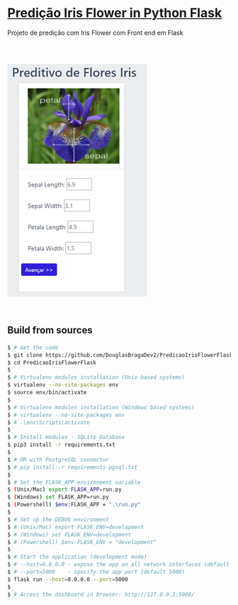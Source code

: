 # [Predição Iris Flower in Python Flask](#)

Projeto de predição com Iris Flower com Front end em Flask

<br />
<br />

![Flask Dashboard Argon - Open-Source Flask Boilerplate.](https://github.com/DouglasBragaDev2/PredicaoIrisFlowerFlask/blob/master/static/assets/img/imagen/screen.png)

<br />

## Build from sources

```bash
$ # Get the code
$ git clone https://github.com/DouglasBragaDev2/PredicaoIrisFlowerFlask.git
$ cd PredicaoIrisFlowerFlask
$
$ # Virtualenv modules installation (Unix based systems)
$ virtualenv --no-site-packages env
$ source env/bin/activate
$
$ # Virtualenv modules installation (Windows based systems)
$ # virtualenv --no-site-packages env
$ # .\env\Scripts\activate
$
$ # Install modules - SQLite Database
$ pip3 install -r requirements.txt
$
$ # OR with PostgreSQL connector
$ # pip install -r requirements-pgsql.txt
$
$ # Set the FLASK_APP environment variable
$ (Unix/Mac) export FLASK_APP=run.py
$ (Windows) set FLASK_APP=run.py
$ (Powershell) $env:FLASK_APP = ".\run.py"
$
$ # Set up the DEBUG environment
$ # (Unix/Mac) export FLASK_ENV=development
$ # (Windows) set FLASK_ENV=development
$ # (Powershell) $env:FLASK_ENV = "development"
$
$ # Start the application (development mode)
$ # --host=0.0.0.0 - expose the app on all network interfaces (default 127.0.0.1)
$ # --port=5000    - specify the app port (default 5000)  
$ flask run --host=0.0.0.0 --port=5000
$
$ # Access the dashboard in browser: http://127.0.0.1:5000/
